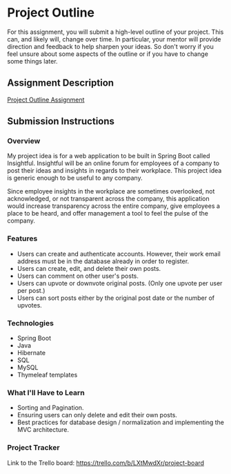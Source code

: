# Project Outline
For this assignment, you will submit a high-level outline of your project. This can, and likely will, change over time. In particular, your mentor will provide direction and feedback to help sharpen your ideas. So don't worry if you feel unsure about some aspects of the outline or if you have to change some things later.

## Assignment Description
[Project Outline Assignment](https://education.launchcode.org/liftoff/modules/assignments/project-outline)

## Submission Instructions

### Overview
My project idea is for a web application to be built in Spring Boot called Insightful.  Insightful will be an online forum for employees of a company to post their ideas and insights in regards to their workplace.  This project idea is generic enough to be useful to any company.

Since employee insights in the workplace are sometimes overlooked, not acknowledged, or not transparent across the company, this application would increase transparency across the entire company, give employees a place to be heard, and offer management a tool to feel the pulse of the company.

### Features
  - Users can create and authenticate accounts.  However, their work email address must be in the database already in order to register.
  - Users can create, edit, and delete their own posts.
  - Users can comment on other user's posts.
  - Users can upvote or downvote original posts.  (Only one upvote per user per post.)
  - Users can sort posts either by the original post date or the number of upvotes.


### Technologies
  - Spring Boot
  - Java
  - Hibernate
  - SQL
  - MySQL
  - Thymeleaf templates

### What I'll Have to Learn
  - Sorting and Pagination.
  - Ensuring users can only delete and edit their own posts.
  - Best practices for database design / normalization and implementing the MVC architecture.

### Project Tracker
Link to the Trello board:
https://trello.com/b/LXtMwdXr/project-board
